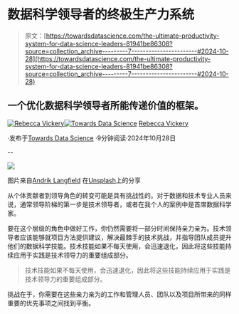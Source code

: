 # 数据科学领导者的终极生产力系统

> 原文：[https://towardsdatascience.com/the-ultimate-productivity-system-for-data-science-leaders-81941be86308?source=collection_archive---------7-----------------------#2024-10-28](https://towardsdatascience.com/the-ultimate-productivity-system-for-data-science-leaders-81941be86308?source=collection_archive---------7-----------------------#2024-10-28)

## 一个优化数据科学领导者所能传递价值的框架。

[](https://rebeccalvickery.medium.com/?source=post_page---byline--81941be86308--------------------------------)[![Rebecca Vickery](../Images/89fbce6868afc6c0309f0ebf722034dd.png)](https://rebeccalvickery.medium.com/?source=post_page---byline--81941be86308--------------------------------)[](https://towardsdatascience.com/?source=post_page---byline--81941be86308--------------------------------)[![Towards Data Science](../Images/a6ff2676ffcc0c7aad8aaf1d79379785.png)](https://towardsdatascience.com/?source=post_page---byline--81941be86308--------------------------------) [Rebecca Vickery](https://rebeccalvickery.medium.com/?source=post_page---byline--81941be86308--------------------------------)

·发布于[Towards Data Science](https://towardsdatascience.com/?source=post_page---byline--81941be86308--------------------------------) ·9分钟阅读·2024年10月28日

--

![](../Images/5db9364916e54939edd57069db25008f.png)

图片来自[Andrik Langfield](https://unsplash.com/@andriklangfield?utm_content=creditCopyText&utm_medium=referral&utm_source=unsplash) 在[Unsplash](https://unsplash.com/photos/pocket-watch-at-355-0rTCXZM7Xfo?utm_content=creditCopyText&utm_medium=referral&utm_source=unsplash)上的分享

从个体贡献者到领导角色的转变可能是具有挑战性的。对于数据和技术专业人员来说，通常领导阶梯的第一步是技术领导者，或者在我个人的案例中是首席数据科学家。

要在这个层级的角色中做好工作，你仍然需要将一部分时间保持亲力亲为。技术领导者应该能够就项目方法提供建议，解决最棘手的技术挑战，并指导团队成员提升他们的数据科学技能。技术技能如果不每天使用，会迅速退化，因此将这些技能持续应用于实践是技术领导力的重要组成部分。

> 技术技能如果不每天使用，会迅速退化，因此将这些技能持续应用于实践是技术领导力的重要组成部分。

挑战在于，你需要在这些亲力亲为的工作和管理人员、团队以及项目所带来的同样重要的优先事项之间找到平衡。
